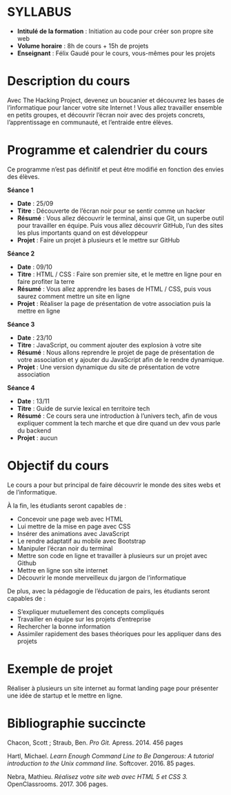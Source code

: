 # SYLLABUS


* **Intitulé de la formation** : Initiation au code pour créer son propre site web
* **Volume horaire** : 8h de cours + 15h de projets
* **Enseignant** : Félix Gaudé pour le cours, vous-mêmes pour les projets


# **Description du cours**
Avec The Hacking Project, devenez un boucanier et découvrez les bases de l’informatique pour lancer votre site Internet !
Vous allez travailler ensemble en petits groupes, et découvrir l’écran noir avec des projets concrets, l’apprentissage en communauté, et l’entraide entre élèves.

# **Programme et calendrier du cours**
Ce programme n’est pas définitif et peut être modifié en fonction des envies des élèves.

**Séance 1**
 * **Date** : 25/09
 * **Titre** : Découverte de l’écran noir pour se sentir comme un hacker
 * **Résumé** : Vous allez découvrir le terminal, ainsi que Git, un superbe outil pour                travailler en équipe. Puis vous allez découvrir GitHub, l’un des sites les plus importants quand on est développeur
 * **Projet** : Faire un projet à plusieurs et le mettre sur GitHub

**Séance 2**
* **Date** : 09/10
* **Titre** : HTML / CSS : Faire son premier site, et le mettre en ligne pour en faire profiter la terre
* **Résumé** : Vous allez apprendre les bases de HTML / CSS, puis vous saurez comment mettre un site en ligne
* **Projet** : Réaliser la page de présentation de votre association puis la mettre en ligne

**Séance 3**
* **Date** : 23/10
* **Titre** : JavaScript, ou comment ajouter des explosion à votre site
* **Résumé** : Nous allons reprendre le projet de page de présentation de votre association et y ajouter du JavaScript afin de le rendre dynamique.
* **Projet** : Une version dynamique du site de présentation de votre association

**Séance 4**
* **Date** : 13/11
* **Titre** : Guide de survie lexical en territoire tech
* **Résumé** : Ce cours sera une introduction à l’univers tech, afin de vous expliquer comment la tech marche et que dire quand un dev vous parle du backend
* **Projet** : aucun


# **Objectif du cours**
Le cours a pour but principal de faire découvrir le monde des sites webs et de l’informatique. 

À la fin, les étudiants seront capables de : 
* Concevoir une page web avec HTML
* Lui mettre de la mise en page avec CSS
* Insérer des animations avec JavaScript
* Le rendre adaptatif au mobile avec Bootstrap
* Manipuler l’écran noir du terminal
* Mettre son code en ligne et travailler à plusieurs sur un projet avec Github
* Mettre en ligne son site internet
* Découvrir le monde merveilleux du jargon de l’informatique

De plus, avec la pédagogie de l’éducation de pairs, les étudiants seront capables de :
* S’expliquer mutuellement des concepts compliqués
* Travailler en équipe sur les projets d’entreprise
* Rechercher la bonne information
* Assimiler rapidement des bases théoriques pour les appliquer dans des projets

# **Exemple de projet**
Réaliser à plusieurs un site internet au format landing page pour présenter une idée de startup et le mettre en ligne.


# **Bibliographie succincte**
Chacon, Scott ; Straub, Ben. *Pro Git.* Apress. 2014. 456 pages

Hartl, Michael. *Learn Enough Command Line to Be Dangerous: A tutorial introduction to the Unix command line.* Softcover. 2016. 85 pages.

Nebra, Mathieu. *Réalisez votre site web avec HTML 5 et CSS 3.* OpenClassrooms. 2017. 306 pages.
